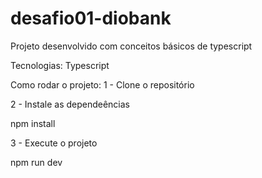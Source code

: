 # desafio01-diobank
Projeto desenvolvido com conceitos básicos de typescript

Tecnologias:
Typescript

Como rodar o projeto:
1 - Clone o repositório

2 - Instale as dependeências

npm install

3 - Execute o projeto

npm run dev
